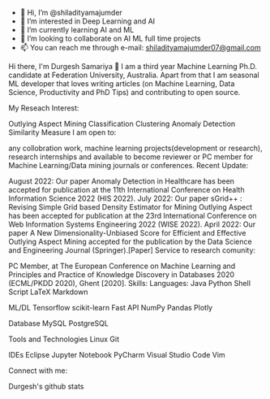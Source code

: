 - 👋 Hi, I’m @shiladityamajumder
- 👀 I’m interested in Deep Learning and AI 
- 🌱 I’m currently learning AI and ML
- 💞️ I’m looking to collaborate on AI ML full time projects
- 📫 You can reach me through e-mail: shiladityamajumder07@gmail.com



Hi there, I'm Durgesh Samariya 👋
I am a third year Machine Learning Ph.D. candidate at Federation University, Australia. Apart from that I am seasonal ML developer that loves writing articles (on Machine Learning, Data Science, Productivity and PhD Tips) and contributing to open source.

My Reseach Interest:

Outlying Aspect Mining
Classification
Clustering
Anomaly Detection
Similarity Measure
I am open to:

any collobration work,
machine learning projects(development or research),
research internships and
available to become reviewer or PC member for Machine Learning/Data mining journals or conferences.
Recent Update:

August 2022: Our paper Anomaly Detection in Healthcare has been accepted for publication at the 11th International Conference on Health Information Science 2022 (HIS 2022).
July 2022: Our paper sGrid++ : Revising Simple Grid based Density Estimator for Mining Outlying Aspect has been accepted for publication at the 23rd International Conference on Web Information Systems Engineering 2022 (WISE 2022).
April 2022: Our paper A New Dimensionality-Unbiased Score for Efficient and Effective Outlying Aspect Mining accepted for the publication by the Data Science and Engineering Journal (Springer).[Paper]
Service to research comunity:

PC Member, at The European Conference on Machine Learning and Principles and Practice of Knowledge Discovery in Databases 2020 (ECML/PKDD 2020), Ghent [2020].
Skills:
Languages:
Java  Python  Shell Script  LaTeX  Markdown

ML/DL
Tensorflow  scikit-learn  Fast API  NumPy  Pandas  Plotly

Database
MySQL  PostgreSQL 

Tools and Technologies
Linux  Git 

IDEs
Eclipse  Jupyter Notebook  PyCharm  Visual Studio Code  Vim 

Connect with me:
     

Durgesh's github stats	


<!---
shiladityamajumder/shiladityamajumder is a ✨ special ✨ repository because its `README.md` (this file) appears on your GitHub profile.
You can click the Preview link to take a look at your changes.
--->
